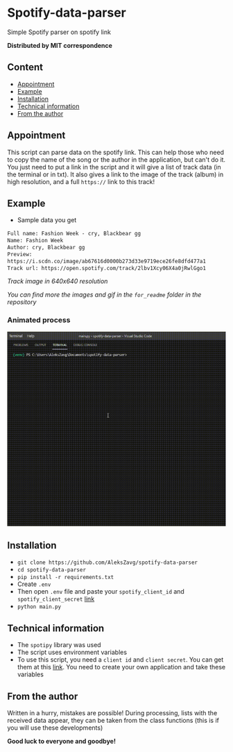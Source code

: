 # Spotify-data-parser
Simple Spotify parser on spotify link 

**Distributed by MIT correspondence**
## Content
- [Appointment](#Appointment)
- [Example](#Example)
- [Installation](#Installation)
- [Technical information](#Technical-information)
- [From the author](#From-the-author)


## Appointment
This script can parse data on the spotify link. This can help those who need to copy the name of the song or the author in the application, but can't do it. You just need to put a link in the script and it will give a list of track data (in the terminal or in txt). It also gives a link to the image of the track (album) in high resolution, and a full `https://` link to this track!

## Example
+ Sample data you get
```
Full name: Fashion Week - cry, Blackbear gg
Name: Fashion Week
Author: cry, Blackbear gg
Preview: https://i.scdn.co/image/ab67616d0000b273d33e9719ece26fe8dfd477a1
Track url: https://open.spotify.com/track/2lbv1Xcy06X4a0jRwlGgo1
```
*Track image in 640x640 resolution*

*You can find more the images and gif in the `for_readme` folder in the repository*
### Animated process
![example](https://github.com/AleksZavg/spotify-data-parser/blob/main/for_readme/bandicam-2021-07-07-11-35-44-113.gif)

## Installation
+ `git clone https://github.com/AleksZavg/spotify-data-parser`
+ `cd spotify-data-parser`
+ `pip install -r requirements.txt`
+ Create `.env`
+ Then open `.env` file and paste your `spotify_client_id` and `spotify_client_secret` [link](https://developer.spotify.com/dashboard/applications)
+ `python main.py`


## Technical information
+ The `spotipy` library was used
+ The script uses environment variables
+ To use this script, you need a `client id` and `client secret`. You can get them at this [link](https://developer.spotify.com/dashboard/applications). You need to create your own application and take these variables

## From the author
Written in a hurry, mistakes are possible! During processing, lists with the received data appear, they can be taken from the class functions (this is if you will use these developments)

**Good luck to everyone and goodbye!**

